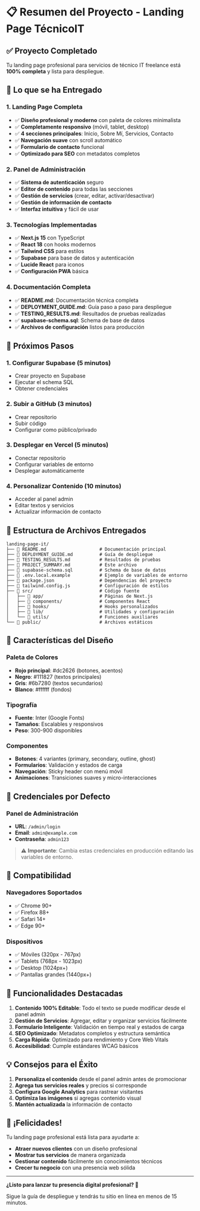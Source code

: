 # 📋 Resumen del Proyecto - Landing Page TécnicoIT

## ✅ Proyecto Completado

Tu landing page profesional para servicios de técnico IT freelance está **100% completa** y lista para despliegue.

## 🎯 Lo que se ha Entregado

### 1. Landing Page Completa
- ✅ **Diseño profesional y moderno** con paleta de colores minimalista
- ✅ **Completamente responsivo** (móvil, tablet, desktop)
- ✅ **4 secciones principales**: Inicio, Sobre Mí, Servicios, Contacto
- ✅ **Navegación suave** con scroll automático
- ✅ **Formulario de contacto** funcional
- ✅ **Optimizado para SEO** con metadatos completos

### 2. Panel de Administración
- ✅ **Sistema de autenticación** seguro
- ✅ **Editor de contenido** para todas las secciones
- ✅ **Gestión de servicios** (crear, editar, activar/desactivar)
- ✅ **Gestión de información de contacto**
- ✅ **Interfaz intuitiva** y fácil de usar

### 3. Tecnologías Implementadas
- ✅ **Next.js 15** con TypeScript
- ✅ **React 18** con hooks modernos
- ✅ **Tailwind CSS** para estilos
- ✅ **Supabase** para base de datos y autenticación
- ✅ **Lucide React** para iconos
- ✅ **Configuración PWA** básica

### 4. Documentación Completa
- ✅ **README.md**: Documentación técnica completa
- ✅ **DEPLOYMENT_GUIDE.md**: Guía paso a paso para despliegue
- ✅ **TESTING_RESULTS.md**: Resultados de pruebas realizadas
- ✅ **supabase-schema.sql**: Schema de base de datos
- ✅ **Archivos de configuración** listos para producción

## 🚀 Próximos Pasos

### 1. Configurar Supabase (5 minutos)
- Crear proyecto en Supabase
- Ejecutar el schema SQL
- Obtener credenciales

### 2. Subir a GitHub (3 minutos)
- Crear repositorio
- Subir código
- Configurar como público/privado

### 3. Desplegar en Vercel (5 minutos)
- Conectar repositorio
- Configurar variables de entorno
- Desplegar automáticamente

### 4. Personalizar Contenido (10 minutos)
- Acceder al panel admin
- Editar textos y servicios
- Actualizar información de contacto

## 📁 Estructura de Archivos Entregados

```
landing-page-it/
├── 📄 README.md                    # Documentación principal
├── 📄 DEPLOYMENT_GUIDE.md          # Guía de despliegue
├── 📄 TESTING_RESULTS.md           # Resultados de pruebas
├── 📄 PROJECT_SUMMARY.md           # Este archivo
├── 📄 supabase-schema.sql          # Schema de base de datos
├── 📄 .env.local.example           # Ejemplo de variables de entorno
├── 📄 package.json                 # Dependencias del proyecto
├── 📄 tailwind.config.js           # Configuración de estilos
├── 📁 src/                         # Código fuente
│   ├── 📁 app/                     # Páginas de Next.js
│   ├── 📁 components/              # Componentes React
│   ├── 📁 hooks/                   # Hooks personalizados
│   ├── 📁 lib/                     # Utilidades y configuración
│   └── 📁 utils/                   # Funciones auxiliares
└── 📁 public/                      # Archivos estáticos
```

## 🎨 Características del Diseño

### Paleta de Colores
- **Rojo principal**: #dc2626 (botones, acentos)
- **Negro**: #111827 (textos principales)
- **Gris**: #6b7280 (textos secundarios)
- **Blanco**: #ffffff (fondos)

### Tipografía
- **Fuente**: Inter (Google Fonts)
- **Tamaños**: Escalables y responsivos
- **Peso**: 300-900 disponibles

### Componentes
- **Botones**: 4 variantes (primary, secondary, outline, ghost)
- **Formularios**: Validación y estados de carga
- **Navegación**: Sticky header con menú móvil
- **Animaciones**: Transiciones suaves y micro-interacciones

## 🔐 Credenciales por Defecto

### Panel de Administración
- **URL**: `/admin/login`
- **Email**: `admin@example.com`
- **Contraseña**: `admin123`

> ⚠️ **Importante**: Cambia estas credenciales en producción editando las variables de entorno.

## 📱 Compatibilidad

### Navegadores Soportados
- ✅ Chrome 90+
- ✅ Firefox 88+
- ✅ Safari 14+
- ✅ Edge 90+

### Dispositivos
- ✅ Móviles (320px - 767px)
- ✅ Tablets (768px - 1023px)
- ✅ Desktop (1024px+)
- ✅ Pantallas grandes (1440px+)

## 🎯 Funcionalidades Destacadas

1. **Contenido 100% Editable**: Todo el texto se puede modificar desde el panel admin
2. **Gestión de Servicios**: Agregar, editar y organizar servicios fácilmente
3. **Formulario Inteligente**: Validación en tiempo real y estados de carga
4. **SEO Optimizado**: Metadatos completos y estructura semántica
5. **Carga Rápida**: Optimizado para rendimiento y Core Web Vitals
6. **Accesibilidad**: Cumple estándares WCAG básicos

## 💡 Consejos para el Éxito

1. **Personaliza el contenido** desde el panel admin antes de promocionar
2. **Agrega tus servicios reales** y precios si corresponde
3. **Configura Google Analytics** para rastrear visitantes
4. **Optimiza las imágenes** si agregas contenido visual
5. **Mantén actualizada** la información de contacto

## 🎉 ¡Felicidades!

Tu landing page profesional está lista para ayudarte a:
- **Atraer nuevos clientes** con un diseño profesional
- **Mostrar tus servicios** de manera organizada
- **Gestionar contenido** fácilmente sin conocimientos técnicos
- **Crecer tu negocio** con una presencia web sólida

---

**¿Listo para lanzar tu presencia digital profesional? 🚀**

Sigue la guía de despliegue y tendrás tu sitio en línea en menos de 15 minutos.

